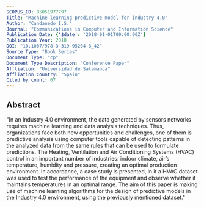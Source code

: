 ```yaml
---
SCOPUS_ID: 85051977797
Title: "Machine learning predictive model for industry 4.0"
Author: "Candanedo I.S."
Journal: "Communications in Computer and Information Science"
Publication Date: {'$date': '2018-01-01T00:00:00Z'}
Publication Year: 2018
DOI: "10.1007/978-3-319-95204-8_42"
Source Type: "Book Series"
Document Type: "cp"
Document Type Description: "Conference Paper"
Affliation: "Universidad de Salamanca"
Affliation Country: "Spain"
Cited by count: 67
---
```


## Abstract
"In an Industry 4.0 environment, the data generated by sensors networks requires machine learning and data analysis techniques. Thus, organizations face both new opportunities and challenges, one of them is predictive analysis using computer tools capable of detecting patterns in the analyzed data from the same rules that can be used to formulate predictions. The Heating, Ventilation and Air Conditioning Systems (HVAC) control in an important number of industries: indoor climate, air’s temperature, humidity and pressure, creating an optimal production environment. In accordance, a case study is presented, in it a HVAC dataset was used to test the performance of the equipment and observe whether it maintains temperatures in an optimal range. The aim of this paper is making use of machine learning algorithms for the design of predictive models in the Industry 4.0 environment, using the previously mentioned dataset."
